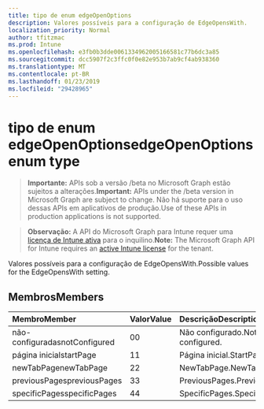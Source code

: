 ```yaml
---
title: tipo de enum edgeOpenOptions
description: Valores possíveis para a configuração de EdgeOpensWith.
localization_priority: Normal
author: tfitzmac
ms.prod: Intune
ms.openlocfilehash: e3fb0b3dde0061334962005166581c77b6dc3a85
ms.sourcegitcommit: dcc5907f2c3ffc0f0e82e953b7ab9cf4ab938360
ms.translationtype: MT
ms.contentlocale: pt-BR
ms.lasthandoff: 01/23/2019
ms.locfileid: "29428965"
---
```

# <a name="edgeopenoptions-enum-type"></a><span data-ttu-id="1221c-103">tipo de enum edgeOpenOptions</span><span class="sxs-lookup"><span data-stu-id="1221c-103">edgeOpenOptions enum type</span></span>

> <span data-ttu-id="1221c-104">**Importante:** APIs sob a versão /beta no Microsoft Graph estão sujeitos a alterações.</span><span class="sxs-lookup"><span data-stu-id="1221c-104">**Important:** APIs under the /beta version in Microsoft Graph are subject to change.</span></span> <span data-ttu-id="1221c-105">Não há suporte para o uso dessas APIs em aplicativos de produção.</span><span class="sxs-lookup"><span data-stu-id="1221c-105">Use of these APIs in production applications is not supported.</span></span>

> <span data-ttu-id="1221c-106">**Observação:** A API do Microsoft Graph para Intune requer uma [licença de Intune ativa](https://go.microsoft.com/fwlink/?linkid=839381) para o inquilino.</span><span class="sxs-lookup"><span data-stu-id="1221c-106">**Note:** The Microsoft Graph API for Intune requires an [active Intune license](https://go.microsoft.com/fwlink/?linkid=839381) for the tenant.</span></span>

<span data-ttu-id="1221c-107">Valores possíveis para a configuração de EdgeOpensWith.</span><span class="sxs-lookup"><span data-stu-id="1221c-107">Possible values for the EdgeOpensWith setting.</span></span>

## <a name="members"></a><span data-ttu-id="1221c-108">Membros</span><span class="sxs-lookup"><span data-stu-id="1221c-108">Members</span></span>
|<span data-ttu-id="1221c-109">Membro</span><span class="sxs-lookup"><span data-stu-id="1221c-109">Member</span></span>|<span data-ttu-id="1221c-110">Valor</span><span class="sxs-lookup"><span data-stu-id="1221c-110">Value</span></span>|<span data-ttu-id="1221c-111">Descrição</span><span class="sxs-lookup"><span data-stu-id="1221c-111">Description</span></span>|
|:---|:---|:---|
|<span data-ttu-id="1221c-112">não-configuradas</span><span class="sxs-lookup"><span data-stu-id="1221c-112">notConfigured</span></span>|<span data-ttu-id="1221c-113">0</span><span class="sxs-lookup"><span data-stu-id="1221c-113">0</span></span>|<span data-ttu-id="1221c-114">Não configurado.</span><span class="sxs-lookup"><span data-stu-id="1221c-114">Not configured.</span></span>|
|<span data-ttu-id="1221c-115">página inicial</span><span class="sxs-lookup"><span data-stu-id="1221c-115">startPage</span></span>|<span data-ttu-id="1221c-116">1</span><span class="sxs-lookup"><span data-stu-id="1221c-116">1</span></span>|<span data-ttu-id="1221c-117">Página inicial.</span><span class="sxs-lookup"><span data-stu-id="1221c-117">StartPage.</span></span>|
|<span data-ttu-id="1221c-118">newTabPage</span><span class="sxs-lookup"><span data-stu-id="1221c-118">newTabPage</span></span>|<span data-ttu-id="1221c-119">2</span><span class="sxs-lookup"><span data-stu-id="1221c-119">2</span></span>|<span data-ttu-id="1221c-120">NewTabPage.</span><span class="sxs-lookup"><span data-stu-id="1221c-120">NewTabPage.</span></span>|
|<span data-ttu-id="1221c-121">previousPages</span><span class="sxs-lookup"><span data-stu-id="1221c-121">previousPages</span></span>|<span data-ttu-id="1221c-122">3</span><span class="sxs-lookup"><span data-stu-id="1221c-122">3</span></span>|<span data-ttu-id="1221c-123">PreviousPages.</span><span class="sxs-lookup"><span data-stu-id="1221c-123">PreviousPages.</span></span>|
|<span data-ttu-id="1221c-124">specificPages</span><span class="sxs-lookup"><span data-stu-id="1221c-124">specificPages</span></span>|<span data-ttu-id="1221c-125">4</span><span class="sxs-lookup"><span data-stu-id="1221c-125">4</span></span>|<span data-ttu-id="1221c-126">SpecificPages.</span><span class="sxs-lookup"><span data-stu-id="1221c-126">SpecificPages.</span></span>|




